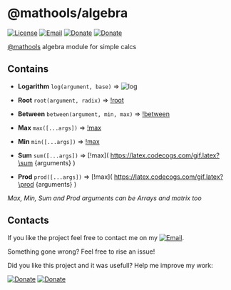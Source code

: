 # @mathools/algebra
[![License](https://img.shields.io/badge/License-MIT-1a237e.svg)](./LICENSE)
[![Email](https://img.shields.io/badge/Contact-email-00897b.svg)](mailto:daniele.domenichelli.5+ddomen@gmail.com)
[![Donate](https://img.shields.io/badge/Donate-PayPal-4caf50.svg)](https://www.paypal.com/cgi-bin/webscr?cmd=_donations&business=6QCNG6UMSRCPC&lc=GB&item_name=ddomen&item_number=aoop&no_note=0&cn=Add%20a%20message%3a&no_shipping=2&currency_code=EUR&bn=PP%2dDonationsBF%3abtn_donate_SM%2egif%3aNonHosted)
[![Donate](https://img.shields.io/badge/Donate-bitcoin-4caf50.svg)](https://blockchain.info/payment_request?address=1FTkcYbdwsHEbJBS3c1xD62KKCKskT14AE&amount_local=5&currency=EUR&nosavecurrency=true&message=ddomen%20software)

[@mathools](https://github.com/ddomen/mathools) algebra module for simple calcs

## Contains
* **Logarithm** `log(argument, base)` => ![log]( https://latex.codecogs.com/gif.latex?\log&space;_{base}&space;(argument) )

* **Root** `root(argument, radix)` => [!root]( https://latex.codecogs.com/gif.latex?\sqrt[radix]{argument} )

* **Between** `between(argument, min, max)` => [!between]( https://latex.codecogs.com/gif.latex?\left\{\begin{matrix}&space;argument,&space;min&space;<&space;argument&space;<&space;max&space;\\&space;min,&space;argument&space;>=&space;min&space;\\&space;max,&space;argument&space;<=&space;max&space;\end{matrix}\right. )

* **Max** `max([...args])` => [!max]( https://latex.codecogs.com/gif.latex?max\{arguments\} )

* **Min** `min([...args])` => [!max]( https://latex.codecogs.com/gif.latex?min\{arguments\} )

* **Sum** `sum([...args])` => [!max]( https://latex.codecogs.com/gif.latex?\sum \{arguments\} )

* **Prod** `prod([...args])` => [!max]( https://latex.codecogs.com/gif.latex?\prod \{arguments\} )

*Max, Min, Sum and Prod arguments can be Arrays and matrix too*

## Contacts
If you like the project feel free to contact me on my [![Email](https://img.shields.io/badge/Contact-email-00897b.svg)](mailto:daniele.domenichelli.5+ddomen@gmail.com).

Something gone wrong? Feel free to rise an issue!

Did you like this project and it was usefull? Help me improve my work:

[![Donate](https://img.shields.io/badge/Donate-PayPal-4caf50.svg)](https://www.paypal.com/cgi-bin/webscr?cmd=_donations&business=6QCNG6UMSRCPC&lc=GB&item_name=ddomen&item_number=aoop&no_note=0&cn=Add%20a%20message%3a&no_shipping=2&currency_code=EUR&bn=PP%2dDonationsBF%3abtn_donate_SM%2egif%3aNonHosted)
[![Donate](https://img.shields.io/badge/Donate-bitcoin-4caf50.svg)](https://blockchain.info/payment_request?address=1FTkcYbdwsHEbJBS3c1xD62KKCKskT14AE&amount_local=5&currency=EUR&nosavecurrency=true&message=ddomen%20software)
